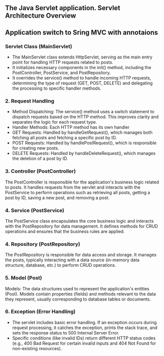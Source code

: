 ## The Java Servlet application. Servlet Architecture Overview ## 
## Application switch to Sring MVC with annotaions ##


### Servlet Class (MainServlet) ###  
- The MainServlet class extends HttpServlet, serving as the main entry point for handling HTTP requests related to posts.
- It initializes necessary components in the init() method, including the PostController, PostService, and PostRepository.
- It overrides the service() method to handle incoming HTTP requests, determining the type of request (GET, POST, DELETE) 
and delegating the processing to specific handler methods.

### 2. Request Handling ### 
- Method Dispatching: The service() method uses a switch statement to dispatch requests based on the HTTP method. This 
improves clarity and separates the logic for each request type.
- Handler Methods: Each HTTP method has its own handler
- GET Requests: Handled by handleGetRequest(), which manages both fetching all posts and fetching a specific post by ID.
- POST Requests: Handled by handlePostRequest(), which is responsible for creating new posts.
- DELETE Requests: Handled by handleDeleteRequest(), which manages the deletion of a post by ID.

### 3. Controller (PostController) ###  
The PostController is responsible for the application's business logic related to posts. It handles requests from the servlet
 and interacts with the PostService to perform operations such as retrieving all posts, getting a post by ID, saving a new post, 
 and removing a post.

### 4. Service (PostService) ###  
The PostService class encapsulates the core business logic and interacts with the PostRepository for data management. It defines
 methods for CRUD operations and ensures that the business rules are applied.

### 4. Repository (PostRepository) ###  
The PostRepository is responsible for data access and storage. It manages the posts, typically interacting with a data source 
(in-memory data structure, database, etc.) to perform CRUD operations.

### 5. Model (Post) ###  
Models: The data structures used to represent the application's entities (Post). Models contain properties (fields) and methods
 relevant to the data they represent, usually corresponding to database tables or documents.
 
### 6. Exception (Error Handling) ###  
- The servlet includes basic error handling. If an exception occurs during request processing, it catches the exception, prints 
the stack trace, and sets the response status to 500 Internal Server Error.
- Specific conditions (like invalid IDs) return different HTTP status codes (e.g., 400 Bad Request for certain invalid inputs 
and 404 Not Found for non-existing resources).